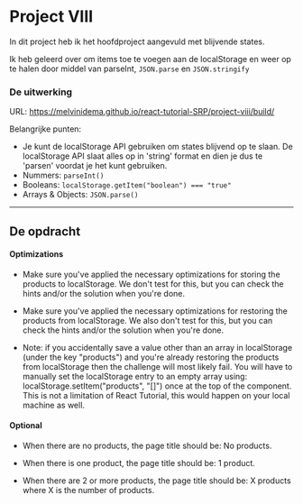 # Project VIII

In dit project heb ik het hoofdproject aangevuld met blijvende states. 

Ik heb geleerd over om items toe te voegen aan de localStorage en weer op te halen door middel van parseInt, `JSON.parse` en `JSON.stringify`

### De uitwerking
URL: https://melvinidema.github.io/react-tutorial-SRP/project-viii/build/

Belangrijke punten:
- Je kunt de localStorage API gebruiken om states blijvend op te slaan. De localStorage API slaat alles op in 'string' format en dien je dus te 'parsen' voordat je het kunt gebruiken.
- Nummers: `parseInt()`
- Booleans: `localStorage.getItem("boolean") === "true"`
- Arrays & Objects: `JSON.parse()`

---
## De opdracht
#### Optimizations
- Make sure you've applied the necessary optimizations for storing the products to localStorage. We don't test for this, but you can check the hints and/or the solution when you're done.
  
- Make sure you've applied the necessary optimizations for restoring the products from localStorage. We also don't test for this, but you can check the hints and/or the solution when you're done.
  
- Note: if you accidentally save a value other than an array in localStorage (under the key "products") and you're already restoring the products from localStorage then the challenge will most likely fail. You will have to manually set the localStorage entry to an empty array using: localStorage.setItem("products", "[]") once at the top of the component. This is not a limitation of React Tutorial, this would happen on your local machine as well.
#### Optional
- When there are no products, the page title should be: No products.
  
- When there is one product, the page title should be: 1 product.
  
- When there are 2 or more products, the page title should be: X products where X is the number of products.

